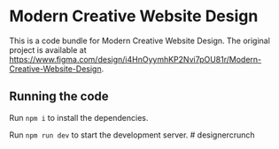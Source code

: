 
  # Modern Creative Website Design

  This is a code bundle for Modern Creative Website Design. The original project is available at https://www.figma.com/design/i4HnOyymhKP2Nvi7pOU81r/Modern-Creative-Website-Design.

  ## Running the code

  Run `npm i` to install the dependencies.

  Run `npm run dev` to start the development server.
  #   d e s i g n e r c r u n c h  
 